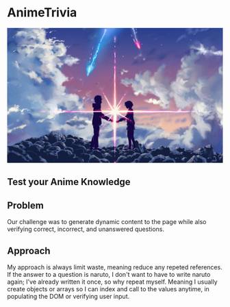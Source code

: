 # AnimeTrivia
![Welcome to Anime Trivia](assets/images/background.png "Welcome to Anime Triva")
## Test your Anime Knowledge

## Problem 
Our challenge was to generate dynamic content to the page while also verifying correct, incorrect, and unanswered questions. 

## Approach 
My approach is always limit waste, meaning reduce any repeted references.
If the answer to a question is naruto, I don't want to have to write naruto again; I've already written it once, so why repeat myself.
Meaning I usually create objects or arrays so I can index and call to the values anytime, in populating the DOM or verifying user input.



